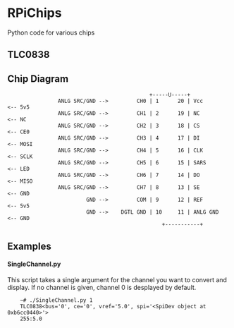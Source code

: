 RPiChips
========

Python code for various chips


TLC0838
-------

## Chip Diagram
```
                                             +-----U-----+
                ANLG SRC/GND -->         CH0 | 1      20 | Vcc          <-- 5v5
                ANLG SRC/GND -->         CH1 | 2      19 | NC           <-- NC
                ANLG SRC/GND -->         CH2 | 3      18 | CS           <-- CE0
                ANLG SRC/GND -->         CH3 | 4      17 | DI           <-- MOSI
                ANLG SRC/GND -->         CH4 | 5      16 | CLK          <-- SCLK
                ANLG SRC/GND -->         CH5 | 6      15 | SARS         <-- LED
                ANLG SRC/GND -->         CH6 | 7      14 | DO           <-- MISO
                ANLG SRC/GND -->         CH7 | 8      13 | SE           <-- GND
                         GND -->         COM | 9      12 | REF          <-- 5v5
                         GND -->    DGTL GND | 10     11 | ANLG GND     <-- GND
                                                 +-----------+
```

## Examples
#### SingleChannel.py

This script takes a single argument for the channel you want to convert and display. If no channel is given, channel 0 is desplayed by default.

```
    ~# ./SingleChannel.py 1
    TLC0838<bus='0', ce='0', vref='5.0', spi='<SpiDev object at 0xb6cc0440>'>
    255:5.0
```

